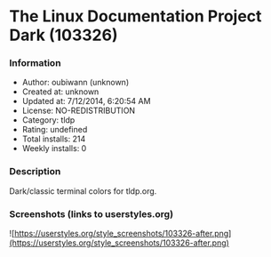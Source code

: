 # The Linux Documentation Project Dark (103326)

### Information
- Author: oubiwann (unknown)
- Created at: unknown
- Updated at: 7/12/2014, 6:20:54 AM
- License: NO-REDISTRIBUTION
- Category: tldp
- Rating: undefined
- Total installs: 214
- Weekly installs: 0


### Description
Dark/classic terminal colors for tldp.org.


### Screenshots (links to userstyles.org)
![https://userstyles.org/style_screenshots/103326-after.png](https://userstyles.org/style_screenshots/103326-after.png)


